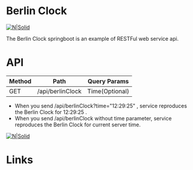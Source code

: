 # Berlin Clock

[![N|Solid](http://zulkufadsiz.com.tr/assets/img/logo.png)](https://nodesource.com/products/nsolid)


The Berlin Clock springboot is an example of RESTFul web service api.

# API
| Method | Path |  Query Params |
| ------ | ------ | ------------ |
| GET | /api/berlinClock | Time(Optional)   |

  - When you send 	<application-url>/api/berlinClock?time="12:29:25"	 , service reproduces the Berlin Clock for 	12:29:25	 .
  - When you send 	<application-url>/api/berlinClock without time parameter, service reproduces the Berlin Clock for current server time.



  [![N|Solid](http://zulkufadsiz.com.tr/assets/img/logo2.png)](https://nodesource.com/products/nsolid)
# Links   
   [Portfolio]: <http://zulkufadsiz.com.tr/>
   [Twitter]: <http://twitter.com/zulkufadsiz>
  
   
